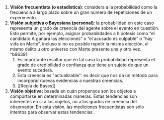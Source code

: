 1. **Visión frecuentista (o estadística)**: considera a la probabilidad como la frecuencia a largo plazo sobre un gran número de repeticiones de un experimento. 
2. **Visión subjetiva o Bayesiana (personal)**: la probabilidad en este caso representa un grado de creencia del agente sobre el evento en cuestión. Esto permite, por ejemplo, asignar probabilidades a hipótesis como “el candidato A ganará las elecciones” o “el acusado es culpable” o “hay vida en Marte”, incluso si no es posible repetir la misma elección, el mismo delito u otro universo con Marte presente una y otra vez.   ^b96391
	1. Es importante resaltar que en tal caso la probabilidad representa el grado de credibilidad o confianza que tiene un sujeto de que un evento sucederá.
	2. Esta creencia es "actualizable": es decir que nos da un método para incorporar nuevas evidencias a nuestras creencias.
	3. [[Regla de Bayes]]
3. **Visión objetiva:** basada en cuán propensos son los objetos a comportarse en determinadas maneras. Estas tendencias son inherentes en sí a los objetos, no a los grados de creencia del observador. En esta visión, las mediciones frecuentistas son sólo intentos para observar estas tendencias .